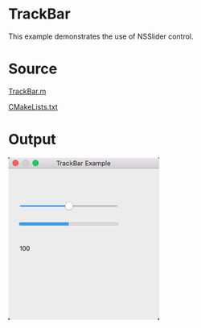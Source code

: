 # TrackBar

This example demonstrates the use of NSSlider control.

# Source

[TrackBar.m](./TrackBar.m)

[CMakeLists.txt](./CMakeLists.txt)

# Output

![GitHub Logo](../../docs/Pictures/TrackBar.png)

